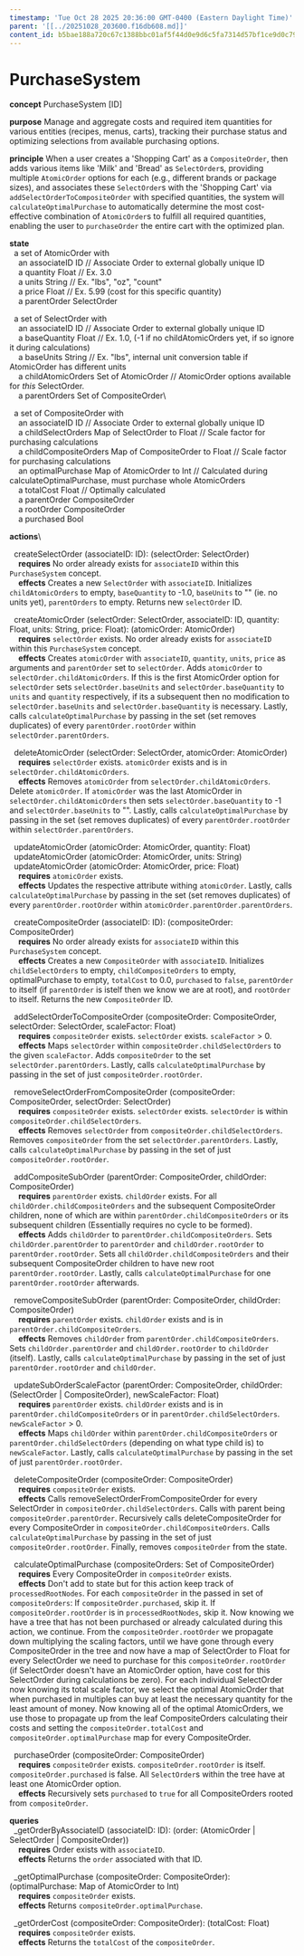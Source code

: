 ```yaml
---
timestamp: 'Tue Oct 28 2025 20:36:00 GMT-0400 (Eastern Daylight Time)'
parent: '[[../20251028_203600.f16db608.md]]'
content_id: b5bae188a720c67c1388bbc01af5f44d0e9d6c5fa7314d57bf1ce9d0c7927965
---
```


# PurchaseSystem

**concept** PurchaseSystem \[ID]

**purpose** Manage and aggregate costs and required item quantities for various entities (recipes, menus, carts), tracking their purchase status and optimizing selections from available purchasing options.

**principle** When a user creates a 'Shopping Cart' as a `CompositeOrder`, then adds various items like 'Milk' and 'Bread' as `SelectOrder`s, providing multiple `AtomicOrder` options for each (e.g., different brands or package sizes), and associates these `SelectOrder`s with the 'Shopping Cart' via `addSelectOrderToCompositeOrder` with specified quantities, the system will `calculateOptimalPurchase` to automatically determine the most cost-effective combination of `AtomicOrder`s to fulfill all required quantities, enabling the user to `purchaseOrder` the entire cart with the optimized plan.

**state**\
  a set of AtomicOrder with\
    an associateID ID // Associate Order to external globally unique ID\
    a quantity Float // Ex. 3.0\
    a units String // Ex. "lbs", "oz", "count"\
    a price Float // Ex. 5.99 (cost for this specific quantity)\
    a parentOrder SelectOrder

  a set of SelectOrder with\
    an associateID ID // Associate Order to external globally unique ID\
    a baseQuantity Float // Ex. 1.0, (-1 if no childAtomicOrders yet, if so ignore it during calculations)\
    a baseUnits String // Ex. "lbs", internal unit conversion table if AtomicOrder has different units\
    a childAtomicOrders Set of AtomicOrder // AtomicOrder options available for *this* SelectOrder.\
    a parentOrders Set of CompositeOrder\\

  a set of CompositeOrder with\
    an associateID ID // Associate Order to external globally unique ID\
    a childSelectOrders Map of SelectOrder to Float // Scale factor for purchasing calculations\
    a childCompositeOrders Map of CompositeOrder to Float // Scale factor for purchasing calculations\
    an optimalPurchase Map of AtomicOrder to Int // Calculated during calculateOptimalPurchase, must purchase whole AtomicOrders\
    a totalCost Float // Optimally calculated\
    a parentOrder CompositeOrder\
    a rootOrder CompositeOrder\
    a purchased Bool

**actions**\\

  createSelectOrder (associateID: ID): (selectOrder: SelectOrder)\
    **requires** No order already exists for `associateID` within this `PurchaseSystem` concept.\
    **effects** Creates a new `SelectOrder` with `associateID`. Initializes `childAtomicOrders` to empty, `baseQuantity` to -1.0, `baseUnits` to "" (ie. no units yet), `parentOrders` to empty. Returns new `selectOrder` ID.

  createAtomicOrder (selectOrder: SelectOrder, associateID: ID, quantity: Float, units: String, price: Float): (atomicOrder: AtomicOrder)\
    **requires** `selectOrder` exists. No order already exists for `associateID` within this `PurchaseSystem` concept.\
    **effects** Creates `atomicOrder` with `associateID`, `quantity`, `units`, `price` as arguments and `parentOrder` set to `selectOrder`. Adds `atomicOrder` to `selectOrder.childAtomicOrders`. If this is the first AtomicOrder option for `selectOrder` sets `selectOrder.baseUnits` and `selectOrder.baseQuantity` to `units` and `quantity` respectively, if its a subsequent then no modification to `selectOrder.baseUnits` and `selectOrder.baseQuantity` is necessary. Lastly, calls `calculateOptimalPurchase` by passing in the set (set removes duplicates) of every `parentOrder.rootOrder` within `selectOrder.parentOrders`.

  deleteAtomicOrder (selectOrder: SelectOrder, atomicOrder: AtomicOrder)\
    **requires** `selectOrder` exists. `atomicOrder` exists and is in `selectOrder.childAtomicOrders`.\
    **effects** Removes `atomicOrder` from `selectOrder.childAtomicOrders`. Delete `atomicOrder`. If `atomicOrder` was the last AtomicOrder in `selectOrder.childAtomicOrders` then sets `selectOrder.baseQuantity` to -1 and `selectOrder.baseUnits` to "". Lastly, calls `calculateOptimalPurchase` by passing in the set (set removes duplicates) of every `parentOrder.rootOrder` within `selectOrder.parentOrders`.

  updateAtomicOrder (atomicOrder: AtomicOrder, quantity: Float)\
  updateAtomicOrder (atomicOrder: AtomicOrder, units: String)\
  updateAtomicOrder (atomicOrder: AtomicOrder, price: Float)\
    **requires** `atomicOrder` exists.\
    **effects** Updates the respective attribute withing `atomicOrder`. Lastly, calls `calculateOptimalPurchase` by passing in the set (set removes duplicates) of every `parentOrder.rootOrder` within `atomicOrder.parentOrder.parentOrders`.

  createCompositeOrder (associateID: ID): (compositeOrder: CompositeOrder)\
    **requires** No order already exists for `associateID` within this `PurchaseSystem` concept.\
    **effects** Creates a new `CompositeOrder` with `associateID`. Initializes `childSelectOrders` to empty, `childCompositeOrders` to empty, optimalPurchase to empty, `totalCost` to 0.0, `purchased` to `false`, `parentOrder` to itself (if `parentOrder` is istelf then we know we are at root), and `rootOrder` to itself. Returns the new `CompositeOrder` ID.

  addSelectOrderToCompositeOrder (compositeOrder: CompositeOrder, selectOrder: SelectOrder, scaleFactor: Float)\
    **requires** `compositeOrder` exists. `selectOrder` exists. `scaleFactor` > 0.\
    **effects** Maps `selectOrder` within `compositeOrder.childSelectOrders` to the given `scaleFactor`. Adds `compositeOrder` to the set `selectOrder.parentOrders`. Lastly, calls `calculateOptimalPurchase` by passing in the set of just `compositeOrder.rootOrder`.

  removeSelectOrderFromCompositeOrder (compositeOrder: CompositeOrder, selectOrder: SelectOrder)\
    **requires** `compositeOrder` exists. `selectOrder` exists. `selectOrder` is within `compositeOrder.childSelectOrders`.\
    **effects** Removes `selectOrder` from `compositeOrder.childSelectOrders`. Removes `compositeOrder` from the set `selectOrder.parentOrders`. Lastly, calls `calculateOptimalPurchase` by passing in the set of just `compositeOrder.rootOrder`.

  addCompositeSubOrder (parentOrder: CompositeOrder, childOrder: CompositeOrder)\
    **requires** `parentOrder` exists. `childOrder` exists. For all `childOrder.childCompositeOrders` and the subsequent CompositeOrder children, none of which are within `parentOrder.childCompositeOrders` or its subsequent children (Essentially requires no cycle to be formed). \
    **effects** Adds `childOrder` to `parentOrder.childCompositeOrders`. Sets `childOrder.parentOrder` to `parentOrder` and `childOrder.rootOrder` to `parentOrder.rootOrder`. Sets all `childOrder.childCompositeOrders` and their subsequent CompositeOrder children to have new root `parentOrder.rootOrder`. Lastly, calls `calculateOptimalPurchase` for one `parentOrder.rootOrder` afterwards.

  removeCompositeSubOrder (parentOrder: CompositeOrder, childOrder: CompositeOrder)\
    **requires** `parentOrder` exists. `childOrder` exists and is in `parentOrder.childCompositeOrders`.\
    **effects** Removes `childOrder` from `parentOrder.childCompositeOrders`. Sets `childOrder.parentOrder` and `childOrder.rootOrder` to `childOrder` (itself). Lastly, calls `calculateOptimalPurchase` by passing in the set of just `parentOrder.rootOrder` and `childOrder`.

  updateSubOrderScaleFactor (parentOrder: CompositeOrder, childOrder: (SelectOrder | CompositeOrder), newScaleFactor: Float)\
    **requires** `parentOrder` exists. `childOrder` exists and is in `parentOrder.childCompositeOrders` or in `parentOrder.childSelectOrders`. `newScaleFactor` > 0.\
    **effects** Maps `childOrder` within `parentOrder.childCompositeOrders` or `parentOrder.childSelectOrders` (depending on what type child is) to `newScaleFactor`. Lastly, calls `calculateOptimalPurchase` by passing in the set of just `parentOrder.rootOrder`.

  deleteCompositeOrder (compositeOrder: CompositeOrder)\
    **requires** `compositeOrder` exists.\
    **effects** Calls removeSelectOrderFromCompositeOrder for every SelectOrder in `compositeOrder.childSelectOrders`. Calls with parent being `compositeOrder.parentOrder`. Recursively calls deleteCompositeOrder for every CompositeOrder in `compositeOrder.childCompositeOrders`. Calls `calculateOptimalPurchase` by passing in the set of just `compositeOrder.rootOrder`. Finally, removes `compositeOrder` from the state.

  calculateOptimalPurchase (compositeOrders: Set of CompositeOrder)\
    **requires** Every CompositeOrder in `compositeOrder` exists.\
    **effects** Don't add to state but for this action keep track of `processedRootNodes`. For each `compositeOrder` in the passed in set of `compositeOrders`: If `compositeOrder.purchased`, skip it. If `compositeOrder.rootOrder` is in `processedRootNodes`, skip it. Now knowing we have a tree that has not been purchased or already calculated during this action, we continue. From the `compositeOrder.rootOrder` we propagate down multiplying the scaling factors, until we have gone through every CompositeOrder in the tree and now have a map of SelectOrder to Float for every SelectOrder we need to purchase for this `compositeOrder.rootOrder` (if SelectOrder doesn't have an AtomicOrder option, have cost for this SelectOrder during calculations be zero). For each individual SelectOrder now knowing its total scale factor, we select the optimal AtomicOrder that when purchased in multiples can buy at least the necessary quantity for the least amount of money. Now knowing all of the optimal AtomicOrders, we use those to propagate up from the leaf CompositeOrders calculating their costs and setting the `compositeOrder.totalCost` and `compositeOrder.optimalPurchase` map for every CompositeOrder.

  purchaseOrder (compositeOrder: CompositeOrder)\
    **requires** `compositeOrder` exists. `compositeOrder.rootOrder` is itself. `compositeOrder.purchased` is false. All `SelectOrder`s within the tree have at least one AtomicOrder option.\
    **effects** Recursively sets `purchased` to `true` for all CompositeOrders rooted from `compositeOrder`.

**queries**\
  \_getOrderByAssociateID (associateID: ID): (order: (AtomicOrder | SelectOrder | CompositeOrder))\
    **requires** Order exists with `associateID`.\
    **effects** Returns the `order` associated with that ID.

  \_getOptimalPurchase (compositeOrder: CompositeOrder): (optimalPurchase: Map of AtomicOrder to Int)\
    **requires** `compositeOrder` exists.\
    **effects** Returns `compositeOrder.optimalPurchase`.

  \_getOrderCost (compositeOrder: CompositeOrder): (totalCost: Float)\
    **requires** `compositeOrder` exists.\
    **effects** Returns the `totalCost` of the `compositeOrder`.
